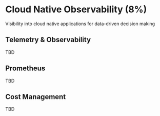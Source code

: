 # Cloud Native Observability (8%)

Visibility into cloud native applications for data-driven decision making

## Telemetry & Observability
TBD

## Prometheus
TBD

## Cost Management
TBD
